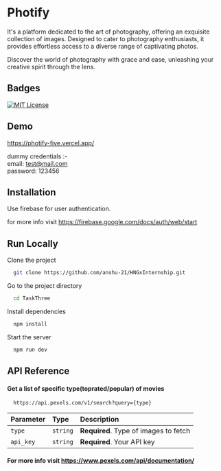 # Photify

It's a platform dedicated to the art of photography, offering
an exquisite collection of images. Designed to cater to
photography enthusiasts, it provides effortless access to a
diverse range of captivating photos.

Discover the world of photography with grace and ease,
unleashing your creative spirit through the lens.

## Badges

[![MIT License](https://img.shields.io/badge/License-MIT-green.svg)](https://choosealicense.com/licenses/mit/)

## Demo

https://photify-five.vercel.app/

dummy credentials :-<br/>
email: test@mail.com<br/>
password: 123456

## Installation

Use firebase for user authentication.

for more info visit https://firebase.google.com/docs/auth/web/start

## Run Locally

Clone the project

```bash
  git clone https://github.com/anshu-21/HNGxInternship.git
```

Go to the project directory

```bash
  cd TaskThree
```

Install dependencies

```bash
  npm install
```

Start the server

```bash
  npm run dev
```

## API Reference

#### Get a list of specific type(toprated/popular) of movies

```http
  https://api.pexels.com/v1/search?query={type}
```

| Parameter | Type     | Description                           |
| :-------- | :------- | :------------------------------------ |
| `type`    | `string` | **Required**. Type of images to fetch |
| `api_key` | `string` | **Required**. Your API key            |

#### For more info visit https://www.pexels.com/api/documentation/
